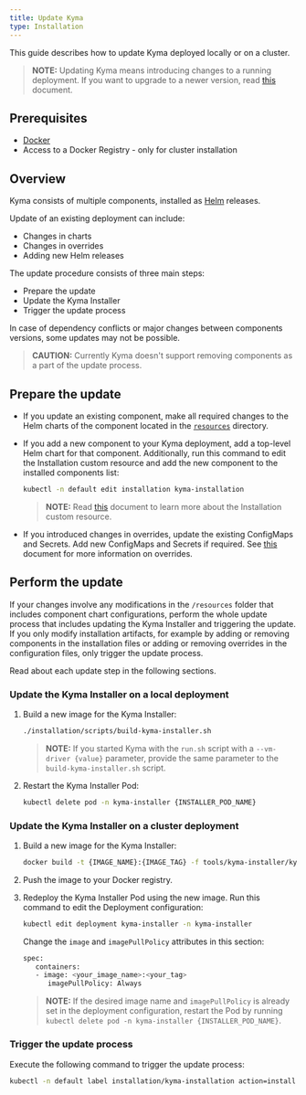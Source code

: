 ```yaml
---
title: Update Kyma
type: Installation
---
```


This guide describes how to update Kyma deployed locally or on a cluster.

>**NOTE:** Updating Kyma means introducing changes to a running deployment. If you want to upgrade to a newer version, read [this](#installation-upgrade-kyma) document.

## Prerequisites

- [Docker](https://www.docker.com/)
- Access to a Docker Registry - only for cluster installation

## Overview

Kyma consists of multiple components, installed as [Helm](https://helm.sh/docs/) releases.

Update of an existing deployment can include:

- Changes in charts
- Changes in overrides
- Adding new Helm releases

The update procedure consists of three main steps:

- Prepare the update
- Update the Kyma Installer
- Trigger the update process

In case of dependency conflicts or major changes between components versions, some updates may not be possible.

> **CAUTION:** Currently Kyma doesn't support removing components as a part of the update process.

## Prepare the update

- If you update an existing component, make all required changes to the Helm charts of the component located in the [`resources`](https://github.com/kyma-project/kyma/tree/master/resources) directory.

- If you add a new component to your Kyma deployment, add a top-level Helm chart for that component. Additionally, run this command to edit the Installation custom resource and add the new component to the installed components list:

   ```bash
   kubectl -n default edit installation kyma-installation
   ```

   > **NOTE:** Read [this](#custom-resource-installation) document to learn more about the Installation custom resource.

- If you introduced changes in overrides, update the existing ConfigMaps and Secrets. Add new ConfigMaps and Secrets if required. See [this](#configuration-helm-overrides-for-kyma-installation) document for more information on overrides.

## Perform the update

If your changes involve any modifications in the `/resources` folder that includes component chart configurations, perform the whole update process that includes updating the Kyma Installer and triggering the update. If you only modify installation artifacts, for example by adding or removing components in the installation files or adding or removing overrides in the configuration files, only trigger the update process.

Read about each update step in the following sections.

### Update the Kyma Installer on a local deployment

1. Build a new image for the Kyma Installer:

   ```bash
   ./installation/scripts/build-kyma-installer.sh
   ```

   > **NOTE:** If you started Kyma with the `run.sh` script with a `--vm-driver {value}` parameter, provide the same parameter to the `build-kyma-installer.sh` script.

2. Restart the Kyma Installer Pod:

   ```bash
   kubectl delete pod -n kyma-installer {INSTALLER_POD_NAME}
   ```

### Update the Kyma Installer on a cluster deployment

1. Build a new image for the Kyma Installer:

   ```bash
   docker build -t {IMAGE_NAME}:{IMAGE_TAG} -f tools/kyma-installer/kyma.Dockerfile .
   ```

2. Push the image to your Docker registry.

3. Redeploy the Kyma Installer Pod using the new image. Run this command to edit the Deployment configuration:

   ```bash
   kubectl edit deployment kyma-installer -n kyma-installer
   ```

   Change the `image` and `imagePullPolicy` attributes in this section:

   ```bash
   spec:
      containers:
      - image: <your_image_name>:<your_tag>
         imagePullPolicy: Always
   ```

   > **NOTE:** If the desired image name and `imagePullPolicy` is already set in the deployment configuration, restart the Pod by running `kubectl delete pod -n kyma-installer {INSTALLER_POD_NAME}`.

### Trigger the update process

Execute the following command to trigger the update process:

```bash
kubectl -n default label installation/kyma-installation action=install
```
